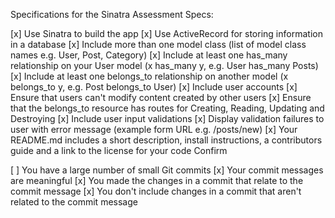 Specifications for the Sinatra Assessment
Specs:

 [x] Use Sinatra to build the app
 [x] Use ActiveRecord for storing information in a database
 [x] Include more than one model class (list of model class names e.g. User, Post, Category)
 [x] Include at least one has_many relationship on your User model (x has_many y, e.g. User has_many Posts)
 [x] Include at least one belongs_to relationship on another model (x belongs_to y, e.g. Post belongs_to User)
 [x] Include user accounts
 [x] Ensure that users can't modify content created by other users
 [x] Ensure that the belongs_to resource has routes for Creating, Reading, Updating and Destroying
 [x] Include user input validations
 [x] Display validation failures to user with error message (example form URL e.g. /posts/new)
 [x] Your README.md includes a short description, install instructions, a contributors guide and a link to the license for your code
Confirm

 [ ] You have a large number of small Git commits
 [x] Your commit messages are meaningful
 [x] You made the changes in a commit that relate to the commit message
 [x] You don't include changes in a commit that aren't related to the commit message
